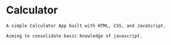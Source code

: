 # Calculator

    A simple Calculator App built with HTML, CSS, and JavaScript. 

    Aiming to consolidate basic knowledge of javascript.